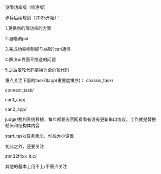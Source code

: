 没限功率版（纯净版）

步兵后续规划（2025开始）：

1.更换新的限功率的方案

2.自瞄调pid

3.完成功率控制板与a板的can通信

4.解决ui界面不推送的问题

5.之后麦轮代码更换为全向轮代码

重点关注下面的task和app(重要度排序)： chassis_task/

connect_task/

can1_app/

can2_app/

judge/裁判系统移植，每年都要去官网看看有没有更新串口协议，工作就是替换帧头和结构体内容

start_task/任务添加，堆栈大小设置

初此之外，还要关注

stm32f4xx_it.c/

其他的基本上用不上/不重点关注
